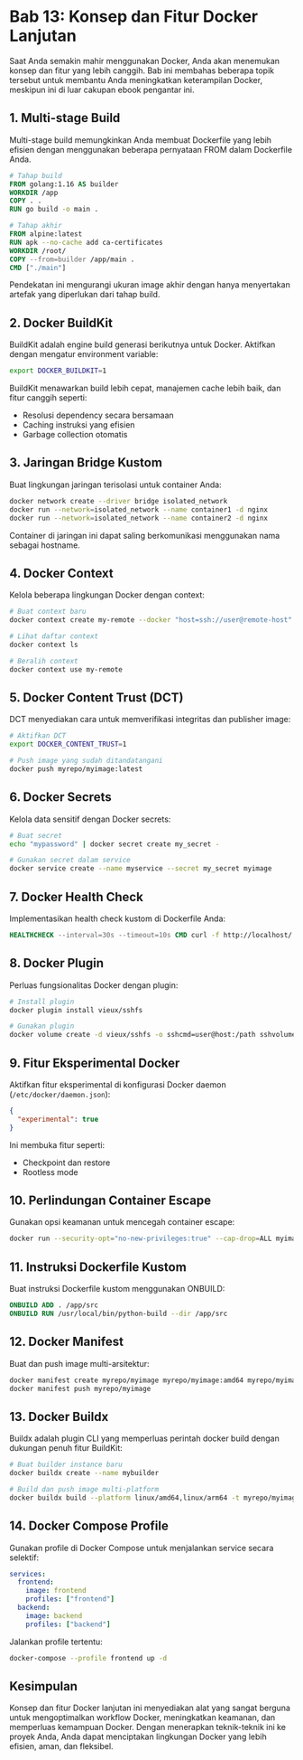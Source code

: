 # Bab 13: Konsep dan Fitur Docker Lanjutan

Saat Anda semakin mahir menggunakan Docker, Anda akan menemukan konsep dan fitur yang lebih canggih. Bab ini membahas beberapa topik tersebut untuk membantu Anda meningkatkan keterampilan Docker, meskipun ini di luar cakupan ebook pengantar ini.

## 1. Multi-stage Build

Multi-stage build memungkinkan Anda membuat Dockerfile yang lebih efisien dengan menggunakan beberapa pernyataan FROM dalam Dockerfile Anda.

```dockerfile
# Tahap build
FROM golang:1.16 AS builder
WORKDIR /app
COPY . .
RUN go build -o main .

# Tahap akhir
FROM alpine:latest
RUN apk --no-cache add ca-certificates
WORKDIR /root/
COPY --from=builder /app/main .
CMD ["./main"]
```

Pendekatan ini mengurangi ukuran image akhir dengan hanya menyertakan artefak yang diperlukan dari tahap build.

## 2. Docker BuildKit

BuildKit adalah engine build generasi berikutnya untuk Docker. Aktifkan dengan mengatur environment variable:

```bash
export DOCKER_BUILDKIT=1
```

BuildKit menawarkan build lebih cepat, manajemen cache lebih baik, dan fitur canggih seperti:

- Resolusi dependency secara bersamaan
- Caching instruksi yang efisien
- Garbage collection otomatis

## 3. Jaringan Bridge Kustom

Buat lingkungan jaringan terisolasi untuk container Anda:

```bash
docker network create --driver bridge isolated_network
docker run --network=isolated_network --name container1 -d nginx
docker run --network=isolated_network --name container2 -d nginx
```

Container di jaringan ini dapat saling berkomunikasi menggunakan nama sebagai hostname.

## 4. Docker Context

Kelola beberapa lingkungan Docker dengan context:

```bash
# Buat context baru
docker context create my-remote --docker "host=ssh://user@remote-host"

# Lihat daftar context
docker context ls

# Beralih context
docker context use my-remote
```

## 5. Docker Content Trust (DCT)

DCT menyediakan cara untuk memverifikasi integritas dan publisher image:

```bash
# Aktifkan DCT
export DOCKER_CONTENT_TRUST=1

# Push image yang sudah ditandatangani
docker push myrepo/myimage:latest
```

## 6. Docker Secrets

Kelola data sensitif dengan Docker secrets:

```bash
# Buat secret
echo "mypassword" | docker secret create my_secret -

# Gunakan secret dalam service
docker service create --name myservice --secret my_secret myimage
```

## 7. Docker Health Check

Implementasikan health check kustom di Dockerfile Anda:

```dockerfile
HEALTHCHECK --interval=30s --timeout=10s CMD curl -f http://localhost/ || exit 1
```

## 8. Docker Plugin

Perluas fungsionalitas Docker dengan plugin:

```bash
# Install plugin
docker plugin install vieux/sshfs

# Gunakan plugin
docker volume create -d vieux/sshfs -o sshcmd=user@host:/path sshvolume
```

## 9. Fitur Eksperimental Docker

Aktifkan fitur eksperimental di konfigurasi Docker daemon (`/etc/docker/daemon.json`):

```json
{
  "experimental": true
}
```

Ini membuka fitur seperti:
- Checkpoint dan restore
- Rootless mode

## 10. Perlindungan Container Escape

Gunakan opsi keamanan untuk mencegah container escape:

```bash
docker run --security-opt="no-new-privileges:true" --cap-drop=ALL myimage
```

## 11. Instruksi Dockerfile Kustom

Buat instruksi Dockerfile kustom menggunakan ONBUILD:

```dockerfile
ONBUILD ADD . /app/src
ONBUILD RUN /usr/local/bin/python-build --dir /app/src
```

## 12. Docker Manifest

Buat dan push image multi-arsitektur:

```bash
docker manifest create myrepo/myimage myrepo/myimage:amd64 myrepo/myimage:arm64
docker manifest push myrepo/myimage
```

## 13. Docker Buildx

Buildx adalah plugin CLI yang memperluas perintah docker build dengan dukungan penuh fitur BuildKit:

```bash
# Buat builder instance baru
docker buildx create --name mybuilder

# Build dan push image multi-platform
docker buildx build --platform linux/amd64,linux/arm64 -t myrepo/myimage:latest --push .
```

## 14. Docker Compose Profile

Gunakan profile di Docker Compose untuk menjalankan service secara selektif:

```yaml
services:
  frontend:
    image: frontend
    profiles: ["frontend"]
  backend:
    image: backend
    profiles: ["backend"]
```

Jalankan profile tertentu:

```bash
docker-compose --profile frontend up -d
```

## Kesimpulan

Konsep dan fitur Docker lanjutan ini menyediakan alat yang sangat berguna untuk mengoptimalkan workflow Docker, meningkatkan keamanan, dan memperluas kemampuan Docker. Dengan menerapkan teknik-teknik ini ke proyek Anda, Anda dapat menciptakan lingkungan Docker yang lebih efisien, aman, dan fleksibel.
